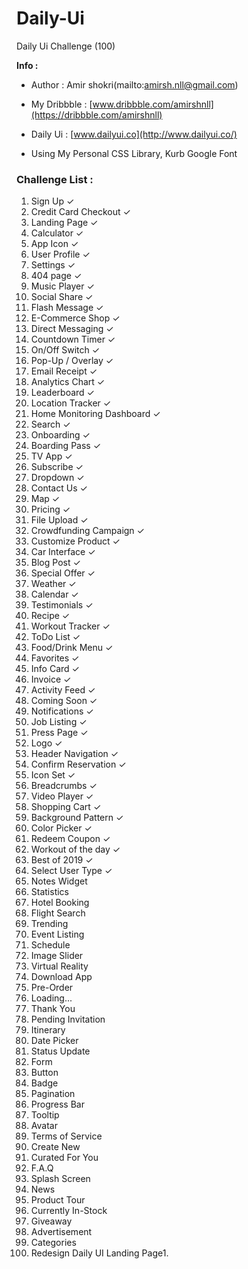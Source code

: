 # Daily-Ui
Daily Ui Challenge (100)

**Info :**

* Author : Amir shokri(mailto:amirsh.nll@gmail.com)

* My Dribbble : [www.dribbble.com/amirshnll](https://dribbble.com/amirshnll)

* Daily Ui : [www.dailyui.co](http://www.dailyui.co/)

* Using My Personal CSS Library, Kurb Google Font



### Challenge List :

1. Sign Up 							✓
2. Credit Card Checkout 			✓
3. Landing Page 					✓
4. Calculator 						✓
5. App Icon							✓
6. User Profile						✓
7. Settings							✓
8. 404 page 						✓
9. Music Player						✓
10. Social Share					✓
11. Flash Message					✓
12. E-Commerce Shop 				✓
13. Direct Messaging				✓
14. Countdown Timer					✓
15. On/Off Switch					✓
16. Pop-Up / Overlay				✓
17. Email Receipt					✓
18. Analytics Chart					✓
19. Leaderboard						✓
20. Location Tracker				✓
21. Home Monitoring Dashboard		✓
22. Search							✓
23. Onboarding						✓
24. Boarding Pass					✓
25. TV App 							✓
26. Subscribe						✓
27. Dropdown						✓
28. Contact Us 						✓
29. Map 							✓
30. Pricing 						✓
31. File Upload						✓
32. Crowdfunding Campaign			✓
33. Customize Product				✓
34. Car Interface					✓
35. Blog Post						✓
36. Special Offer					✓
37. Weather							✓
38. Calendar						✓
39. Testimonials					✓
40. Recipe							✓
41. Workout Tracker					✓
42. ToDo List 						✓
43. Food/Drink Menu					✓
44. Favorites 						✓
45. Info Card 						✓
46. Invoice							✓
47. Activity Feed					✓
48. Coming Soon 					✓
49. Notifications 					✓
50. Job Listing						✓
51. Press Page 						✓
52. Logo							✓
53. Header Navigation 				✓
54. Confirm Reservation 			✓
55. Icon Set 						✓
56. Breadcrumbs 					✓
57. Video Player 					✓
58. Shopping Cart 					✓
59. Background Pattern 				✓
60. Color Picker 					✓
61. Redeem Coupon 					✓
62. Workout of the day 				✓
63. Best of 2019					✓
64. Select User Type 				✓
65. Notes Widget
66. Statistics
67. Hotel Booking
68. Flight Search
69. Trending
70. Event Listing
71. Schedule
72. Image Slider
73. Virtual Reality
74. Download App
75. Pre-Order
76. Loading...
77. Thank You
78. Pending Invitation
79. Itinerary
80. Date Picker
81. Status Update
82. Form
83. Button
84. Badge
85. Pagination
86. Progress Bar
87. Tooltip
88. Avatar
89. Terms of Service
90. Create New
91. Curated For You
92. F.A.Q
93. Splash Screen
94. News
95. Product Tour
96. Currently In-Stock
97. Giveaway
98. Advertisement
99. Categories
100. Redesign Daily UI Landing Page1.